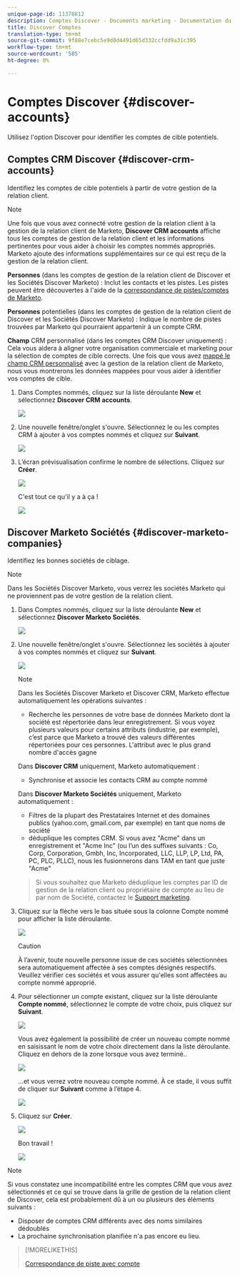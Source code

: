 ```yaml
---
unique-page-id: 11378812
description: Comptes Discover - Documents marketing - Documentation du produit
title: Discover Comptes
translation-type: tm+mt
source-git-commit: 9f88e7cebc5e9d0d4491d65d332ccfdd9a31c395
workflow-type: tm+mt
source-wordcount: '585'
ht-degree: 0%

---
```



# Comptes Discover {#discover-accounts}

Utilisez l&#39;option Discover pour identifier les comptes de cible potentiels.

## Comptes CRM Discover {#discover-crm-accounts}

Identifiez les comptes de cible potentiels à partir de votre gestion de la relation client.

>[!NOTE]
>
>Une fois que vous avez connecté votre gestion de la relation client à la gestion de la relation client de Marketo, **Discover CRM accounts** affiche tous les comptes de gestion de la relation client et les informations pertinentes pour vous aider à choisir les comptes nommés appropriés. Marketo ajoute des informations supplémentaires sur ce qui est reçu de la gestion de la relation client.

**Personnes**  (dans les comptes de gestion de la relation client de Discover et les Sociétés Discover Marketo) : Inclut les contacts et les pistes. Les pistes peuvent être découvertes à l&#39;aide de la [correspondance de pistes/comptes de Marketo](/help/marketo/product-docs/target-account-management/target/named-accounts/lead-to-account-matching.md).

**Personnes**  potentielles (dans les comptes de gestion de la relation client de Discover et les Sociétés Discover Marketo) : Indique le nombre de pistes trouvées par Marketo qui pourraient appartenir à un compte CRM.

**Champ**  CRM personnalisé (dans les comptes CRM Discover uniquement) : Cela vous aidera à aligner votre organisation commerciale et marketing pour la sélection de comptes de cible corrects. Une fois que vous avez [mappé le champ CRM personnalisé](/help/marketo/product-docs/target-account-management/setup-tam/create-a-custom-field-for-crm-discovery.md) avec la gestion de la relation client de Marketo, nous vous montrerons les données mappées pour vous aider à identifier vos comptes de cible.

1. Dans Comptes nommés, cliquez sur la liste déroulante **New** et sélectionnez **Discover CRM accounts**.

   ![](assets/disc-crm-one.png)

1. Une nouvelle fenêtre/onglet s&#39;ouvre. Sélectionnez le ou les comptes CRM à ajouter à vos comptes nommés et cliquez sur **Suivant**.

   ![](assets/disc-crm-two.png)

1. L’écran prévisualisation confirme le nombre de sélections. Cliquez sur **Créer**.

   ![](assets/disc-three.png)

   C&#39;est tout ce qu&#39;il y a à ça !

   ![](assets/disc-four.png)

## Discover Marketo Sociétés {#discover-marketo-companies}

Identifiez les bonnes sociétés de ciblage.

>[!NOTE]
>
>Dans les Sociétés Discover Marketo, vous verrez les sociétés Marketo qui ne proviennent pas de votre gestion de la relation client.

1. Dans Comptes nommés, cliquez sur la liste déroulante **New** et sélectionnez **Discover Marketo Sociétés**.

   ![](assets/one-1.png)

1. Une nouvelle fenêtre/onglet s&#39;ouvre. Sélectionnez les sociétés à ajouter à vos comptes nommés et cliquez sur **Suivant**.

   ![](assets/disc-comp-two.png)

   >[!NOTE]
   >
   >Dans les Sociétés Discover Marketo et Discover CRM, Marketo effectue automatiquement les opérations suivantes :
   >
   >* Recherche les personnes de votre base de données Marketo dont la société est répertoriée dans leur enregistrement. Si vous voyez plusieurs valeurs pour certains attributs (industrie, par exemple), c’est parce que Marketo a trouvé des valeurs différentes répertoriées pour ces personnes. L&#39;attribut avec le plus grand nombre d&#39;accès gagne
   >
   >Dans **Discover CRM** uniquement, Marketo automatiquement :
   >
   >* Synchronise et associe les contacts CRM au compte nommé
   >
   >Dans **Discover Marketo Sociétés** uniquement, Marketo automatiquement :
   >
   >* Filtres de la plupart des Prestataires Internet et des domaines publics (yahoo.com, gmail.com, par exemple) en tant que noms de société
      >
      >
   * déduplique les comptes CRM. Si vous avez &quot;Acme&quot; dans un enregistrement et &quot;Acme Inc&quot; (ou l’un des suffixes suivants : Co, Corp, Corporation, Gmbh, Inc, Incorporated, LLC, LLP, LP, Ltd, PA, PC, PLC, PLLC), nous les fusionnerons dans TAM en tant que juste &quot;Acme&quot;
   >
   >Si vous souhaitez que Marketo déduplique les comptes par ID de gestion de la relation client ou propriétaire de compte au lieu de par nom de Société, contactez le [Support marketing](https://nation.marketo.com/t5/Support/ct-p/Support).

1. Cliquez sur la flèche vers le bas située sous la colonne Compte nommé pour afficher la liste déroulante.

   ![](assets/disc-comp-three.png)

   >[!CAUTION]
   >
   >À l’avenir, toute nouvelle personne issue de ces sociétés sélectionnées sera automatiquement affectée à ses comptes désignés respectifs. Veuillez vérifier ces sociétés et vous assurer qu&#39;elles sont affectées au compte nommé approprié.

1. Pour sélectionner un compte existant, cliquez sur la liste déroulante **Compte nommé**, sélectionnez le compte de votre choix, puis cliquez sur **Suivant**.

   ![](assets/disc-comp-four.png)

   Vous avez également la possibilité de créer un nouveau compte nommé en saisissant le nom de votre choix directement dans la liste déroulante. Cliquez en dehors de la zone lorsque vous avez terminé..

   ![](assets/disc-comp-five.png)

   ...et vous verrez votre nouveau compte nommé. À ce stade, il vous suffit de cliquer sur **Suivant** comme à l’étape 4.

   ![](assets/disc-comp-six.png)

1. Cliquez sur **Créer**.

   ![](assets/disc-comp-seven.png)

   Bon travail !

   ![](assets/disc-co-six.png)

>[!NOTE]
>
>Si vous constatez une incompatibilité entre les comptes CRM que vous avez sélectionnés et ce qui se trouve dans la grille de gestion de la relation client de Discover, cela est probablement dû à un ou plusieurs des éléments suivants :
>
>* Disposer de comptes CRM différents avec des noms similaires dédoublés
>* La prochaine synchronisation planifiée n&#39;a pas encore eu lieu.


>[!MORELIKETHIS]
>
>[Correspondance de piste avec compte](/help/marketo/product-docs/target-account-management/target/named-accounts/lead-to-account-matching.md)
